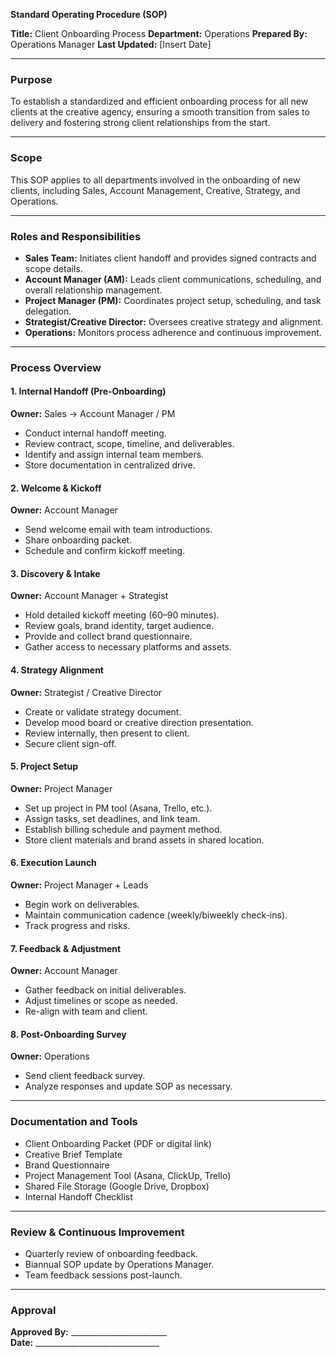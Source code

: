 **Standard Operating Procedure (SOP)**

**Title:** Client Onboarding Process
**Department:** Operations
**Prepared By:** Operations Manager
**Last Updated:** [Insert Date]

---

### **Purpose**
To establish a standardized and efficient onboarding process for all new clients at the creative agency, ensuring a smooth transition from sales to delivery and fostering strong client relationships from the start.

---

### **Scope**
This SOP applies to all departments involved in the onboarding of new clients, including Sales, Account Management, Creative, Strategy, and Operations.

---

### **Roles and Responsibilities**
- **Sales Team:** Initiates client handoff and provides signed contracts and scope details.
- **Account Manager (AM):** Leads client communications, scheduling, and overall relationship management.
- **Project Manager (PM):** Coordinates project setup, scheduling, and task delegation.
- **Strategist/Creative Director:** Oversees creative strategy and alignment.
- **Operations:** Monitors process adherence and continuous improvement.

---

### **Process Overview**

#### **1. Internal Handoff (Pre-Onboarding)**
**Owner:** Sales → Account Manager / PM
- Conduct internal handoff meeting.
- Review contract, scope, timeline, and deliverables.
- Identify and assign internal team members.
- Store documentation in centralized drive.

#### **2. Welcome & Kickoff**
**Owner:** Account Manager
- Send welcome email with team introductions.
- Share onboarding packet.
- Schedule and confirm kickoff meeting.

#### **3. Discovery & Intake**
**Owner:** Account Manager + Strategist
- Hold detailed kickoff meeting (60–90 minutes).
- Review goals, brand identity, target audience.
- Provide and collect brand questionnaire.
- Gather access to necessary platforms and assets.

#### **4. Strategy Alignment**
**Owner:** Strategist / Creative Director
- Create or validate strategy document.
- Develop mood board or creative direction presentation.
- Review internally, then present to client.
- Secure client sign-off.

#### **5. Project Setup**
**Owner:** Project Manager
- Set up project in PM tool (Asana, Trello, etc.).
- Assign tasks, set deadlines, and link team.
- Establish billing schedule and payment method.
- Store client materials and brand assets in shared location.

#### **6. Execution Launch**
**Owner:** Project Manager + Leads
- Begin work on deliverables.
- Maintain communication cadence (weekly/biweekly check-ins).
- Track progress and risks.

#### **7. Feedback & Adjustment**
**Owner:** Account Manager
- Gather feedback on initial deliverables.
- Adjust timelines or scope as needed.
- Re-align with team and client.

#### **8. Post-Onboarding Survey**
**Owner:** Operations
- Send client feedback survey.
- Analyze responses and update SOP as necessary.

---

### **Documentation and Tools**
- Client Onboarding Packet (PDF or digital link)
- Creative Brief Template
- Brand Questionnaire
- Project Management Tool (Asana, ClickUp, Trello)
- Shared File Storage (Google Drive, Dropbox)
- Internal Handoff Checklist

---

### **Review & Continuous Improvement**
- Quarterly review of onboarding feedback.
- Biannual SOP update by Operations Manager.
- Team feedback sessions post-launch.

---

### **Approval**
**Approved By:** ________________________  
**Date:** _______________________________

